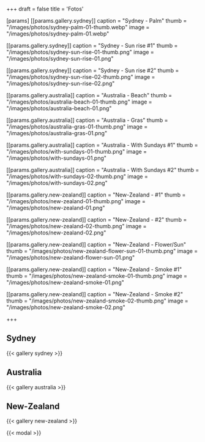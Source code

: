 +++
draft = false
title = 'Fotos'

[params]
[[params.gallery.sydney]]
caption = "Sydney - Palm"
thumb = "/images/photos/sydney-palm-01-thumb.webp"
image = "/images/photos/sydney-palm-01.webp"

[[params.gallery.sydney]]
caption = "Sydney - Sun rise #1"
thumb = "/images/photos/sydney-sun-rise-01-thumb.png"
image = "/images/photos/sydney-sun-rise-01.png"

[[params.gallery.sydney]]
caption = "Sydney - Sun rise #2"
thumb = "/images/photos/sydney-sun-rise-02-thumb.png"
image = "/images/photos/sydney-sun-rise-02.png"



[[params.gallery.australia]]
caption = "Australia - Beach"
thumb = "/images/photos/australia-beach-01-thumb.png"
image = "/images/photos/australia-beach-01.png"

[[params.gallery.australia]]
caption = "Australia - Gras"
thumb = "/images/photos/australia-gras-01-thumb.png"
image = "/images/photos/australia-gras-01.png"

[[params.gallery.australia]]
caption = "Australia - With Sundays #1"
thumb = "/images/photos/with-sundays-01-thumb.png"
image = "/images/photos/with-sundays-01.png"

[[params.gallery.australia]]
caption = "Australia - With Sundays #2"
thumb = "/images/photos/with-sundays-02-thumb.png"
image = "/images/photos/with-sundays-02.png"



[[params.gallery.new-zealand]]
caption = "New-Zealand - #1"
thumb = "/images/photos/new-zealand-01-thumb.png"
image = "/images/photos/new-zealand-01.png"

[[params.gallery.new-zealand]]
caption = "New-Zealand - #2"
thumb = "/images/photos/new-zealand-02-thumb.png"
image = "/images/photos/new-zealand-02.png"

[[params.gallery.new-zealand]]
caption = "New-Zealand - Flower/Sun"
thumb = "/images/photos/new-zealand-flower-sun-01-thumb.png"
image = "/images/photos/new-zealand-flower-sun-01.png"

[[params.gallery.new-zealand]]
caption = "New-Zealand - Smoke #1"
thumb = "/images/photos/new-zealand-smoke-01-thumb.png"
image = "/images/photos/new-zealand-smoke-01.png"

[[params.gallery.new-zealand]]
caption = "New-Zealand - Smoke #2"
thumb = "/images/photos/new-zealand-smoke-02-thumb.png"
image = "/images/photos/new-zealand-smoke-02.png"

+++


## Sydney
{{< gallery sydney >}}


## Australia
{{< gallery australia >}}

## New-Zealand
{{< gallery new-zealand >}}

{{< modal >}}